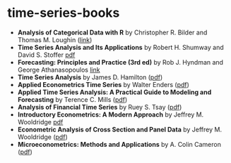 # time-series-books

- **Analysis of Categorical Data with R** by Christopher R. Bilder and Thomas M. Loughin ([link](https://www.amazon.com/Analysis-Categorical-Chapman-Statistical-Science/dp/1439855676))
- **Time Series Analysis and Its Applications** by Robert H. Shumway and David S. Stoffer [pdf](http://www.stat.ucla.edu/~frederic/415/S23/tsa4.pdf)
- **Forecasting: Principles and Practice (3rd ed)** by Rob J. Hyndman and George Athanasopoulos [link](https://otexts.com/fpp3/index.html)
- **Time Series Analysis** by James D. Hamilton ([pdf](http://mayoral.iae-csic.org/timeseries2021/hamilton.pdf))
- **Applied Econometrics Time Series** by Walter Enders ([pdf](https://new.mmf.lnu.edu.ua/wp-content/uploads/2018/03/enders_applied_econometric_time_series.pdf))
- **Applied Time Series Analysis: A Practical Guide to Modeling and Forecasting** by Terence C. Mills ([pdf](http://repo.darmajaya.ac.id/5635/1/Applied%20Time%20Series%20Analysis_%20A%20Practical%20Guide%20to%20Modeling%20and%20Forecasting%20%28%20PDFDrive%20%29.pdf))
- **Analysis of Financial Time Series** by Ruey S. Tsay ([pdf](https://cpb-us-w2.wpmucdn.com/blog.nus.edu.sg/dist/0/6796/files/2017/03/analysis-of-financial-time-series-copy-2ffgm3v.pdf))
- **Introductory Econometrics: A Modern Approach** by Jeffrey M. Wooldridge [pdf](https://economics.ut.ac.ir/documents/3030266/14100645/Jeffrey_M._Wooldridge_Introductory_Econometrics_A_Modern_Approach__2012.pdf)
- **Econometric Analysis of Cross Section and Panel Data** by Jeffrey M. Wooldridge ([pdf](https://ipcig.org/evaluation/apoio/Wooldridge%20-%20Cross-section%20and%20Panel%20Data.pdf))
- **Microeconometrics: Methods and Applications** by A. Colin Cameron ([pdf](https://ipcig.org/evaluation/apoio/Microeconometrics%20-%20Methods%20and%20Applications.pdf))
